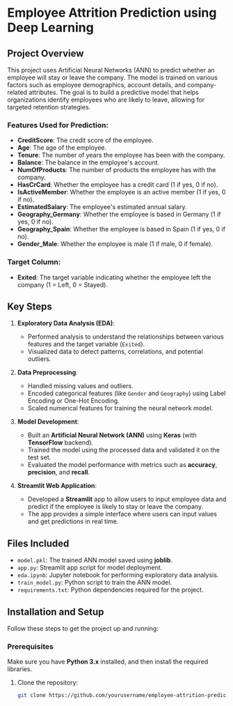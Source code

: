 # Employee Attrition Prediction using Deep Learning

## Project Overview

This project uses Artificial Neural Networks (ANN) to predict whether an employee will stay or leave the company. The model is trained on various factors such as employee demographics, account details, and company-related attributes. The goal is to build a predictive model that helps organizations identify employees who are likely to leave, allowing for targeted retention strategies.

### Features Used for Prediction:
- **CreditScore**: The credit score of the employee.
- **Age**: The age of the employee.
- **Tenure**: The number of years the employee has been with the company.
- **Balance**: The balance in the employee's account.
- **NumOfProducts**: The number of products the employee has with the company.
- **HasCrCard**: Whether the employee has a credit card (1 if yes, 0 if no).
- **IsActiveMember**: Whether the employee is an active member (1 if yes, 0 if no).
- **EstimatedSalary**: The employee's estimated annual salary.
- **Geography_Germany**: Whether the employee is based in Germany (1 if yes, 0 if no).
- **Geography_Spain**: Whether the employee is based in Spain (1 if yes, 0 if no).
- **Gender_Male**: Whether the employee is male (1 if male, 0 if female).

### Target Column:
- **Exited**: The target variable indicating whether the employee left the company (1 = Left, 0 = Stayed).

## Key Steps

1. **Exploratory Data Analysis (EDA)**:  
   - Performed analysis to understand the relationships between various features and the target variable (`Exited`).
   - Visualized data to detect patterns, correlations, and potential outliers.

2. **Data Preprocessing**:
   - Handled missing values and outliers.
   - Encoded categorical features (like `Gender` and `Geography`) using Label Encoding or One-Hot Encoding.
   - Scaled numerical features for training the neural network model.

3. **Model Development**:
   - Built an **Artificial Neural Network (ANN)** using **Keras** (with **TensorFlow** backend).
   - Trained the model using the processed data and validated it on the test set.
   - Evaluated the model performance with metrics such as **accuracy**, **precision**, and **recall**.

4. **Streamlit Web Application**:
   - Developed a **Streamlit** app to allow users to input employee data and predict if the employee is likely to stay or leave the company.
   - The app provides a simple interface where users can input values and get predictions in real time.

## Files Included

- `model.pkl`: The trained ANN model saved using **joblib**.
- `app.py`: Streamlit app script for model deployment.
- `eda.ipynb`: Jupyter notebook for performing exploratory data analysis.
- `train_model.py`: Python script to train the ANN model.
- `requirements.txt`: Python dependencies required for the project.

## Installation and Setup

Follow these steps to get the project up and running:

### Prerequisites

Make sure you have **Python 3.x** installed, and then install the required libraries.

1. Clone the repository:

   ```bash
   git clone https://github.com/yourusername/employee-attrition-prediction.git
